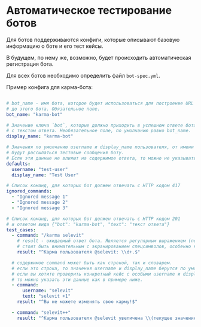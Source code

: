 # Автоматическое тестирование ботов

Для ботов поддерживаются конфиги, которые описывают базовую информацию о боте и его тест кейсы.

В будущем, по нему же, возможно, будет происходить автоматическая регистрация бота.

Для всех ботов необходимо определить файл `bot-spec.yml`.

Пример конфига для карма-бота:

```yaml

# bot_name - имя бота, которое будет использоваться для построение URL
# до этого бота. Обязательное поле.
bot_name: "karma-bot"

# Значение ключа `bot`, которые должно приходить в успешном ответе бота вместе
# с текстом ответа. Необязательное поле, по умолчанию равно bot_name.
display_name: "karma-bot"

# Значения по умолчанию username и display_name пользователя, от имени которого
# будут рассылаться тестовые сообщения боту.
# Если эти данные не влияют на содержимое ответа, то можно не указывать эту секцию.
defaults:
  username: "test-user"
  display_name: "Test User"

# Список команд, для которых бот должен отвечать с HTTP кодом 417
ignored_commands:
  - "Ignored message 1"
  - "Ignored message 2"
  - "Ignored message 3"

# Список команд, для которых бот должен отвечать с HTTP кодом 201
# и ответом вида {"bot": "karma-bot", "text": "текст ответа"}
test_cases:
  - command: "/karma selevit"
    # result - ожидаемый ответ бота. Является регулярным выражением (передается в re.compile).
    # стоит быть внимательным с экранированием спецсимволов, особенно круглых скобо и бекслешей.
    result: "^Карма пользователя @selevit: \\d+.$"

  # содержимое command может быть как строкой, так и словарем.
  # если это строка, то значения username и display_name берутся по умолчанию
  # если вы хотите проверить конкретный кейс с особыми username и display_name,
  # то можно указать эти данные как в примере ниже.
  - command:
      username: "selevit"
      text: "selevit +1"
    result: "^Вы не можете изменять свою карму!$"

  - command: "selevit++"
    result: "^Карма пользователя @selevit увеличена \\(текущее значение: \\d+\\).$"
```
